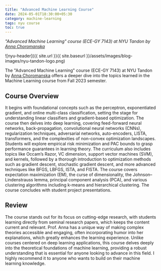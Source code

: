 ```yaml
---
title: "Advanced Machine Learning Course"
date: 2024-05-01T18:30:00+05:30
category: machine-learning
tags: nyu course
toc: true
---
```


*"Advanced Machine Learning" course (ECE-GY 7143) at NYU Tandon by [Anna Choromanska](https://engineering.nyu.edu/faculty/anna-choromanska)*

![nyu-header]({{ site.url }}{{ site.baseurl }}/assets/images/blog-images/nyu-tandon-logo.png)

The "Advanced Machine Learning" course (ECE-GY 7143) at NYU Tandon by [Anna Choromanska](https://engineering.nyu.edu/faculty/anna-choromanska) offers a deeper dive into the topics learned in the Machine Learning course from Fall 2023 semester. 

## Course Overview
It begins with foundational concepts such as the perceptron, exponentiated gradient, and online multi-class classification, setting the stage for understanding linear classifiers and gradient-based optimization. The course then delves into deep learning, covering feed-forward neural networks, back-propagation, convolutional neural networks (CNNs), regularization techniques, adversarial networks, auto-encoders, LISTA, transformers, and the complexities of non-convex optimization landscapes. Students will explore empirical risk minimization and PAC bounds to grasp performance guarantees in learning theory. The curriculum also includes topics like Occam’s Razor, VC dimension, support vector machines (SVM), and kernels, followed by a thorough introduction to optimization methods such as gradient descent, stochastic gradient descent, and more advanced techniques like BFGS, LBFGS, ISTA, and FISTA. The course covers expectation maximization (EM), the curse of dimensionality, the Johnson–Lindenstrauss lemma, principal component analysis (PCA), and various clustering algorithms including k-means and hierarchical clustering. The course concludes with student project presentations.

## Review
The course stands out for its focus on cutting-edge research, with students learning directly from seminal research papers, which keeps the content current and relevant. Prof. Anna has a unique way of making complex theories accessible and engaging, often incorporating humor into her explanations, which greatly enhances the learning experience. Unlike courses centered on deep learning applications, this course delves deeply into the theoretical foundations of machine learning, providing a robust understanding that is essential for anyone looking to advance in this field. I highly recommend it to anyone who wants to build on their machine learning knowledge.